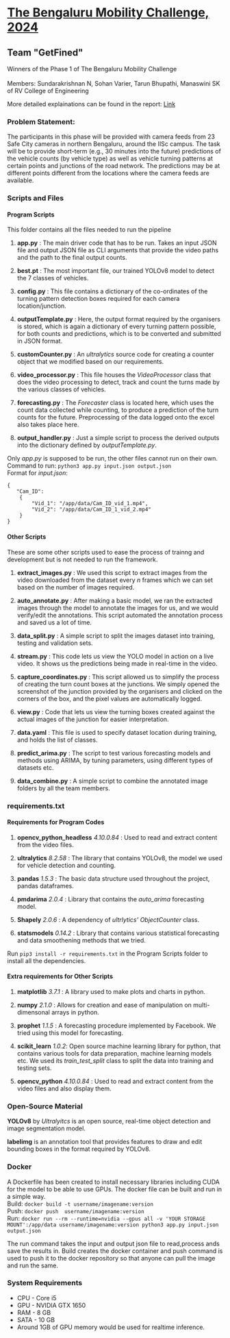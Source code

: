 # [The Bengaluru Mobility Challenge, 2024](https://ieee-dataport.org/competitions/bengaluru-mobility-challenge-2024)
## Team "GetFined"
Winners of the Phase 1 of The Bengaluru Mobility Challenge <br/>
<br/>
Members: Sundarakrishnan N, Sohan Varier, Tarun Bhupathi, Manaswini SK of RV College of Engineering

More detailed explainations can be found in the report: [Link](https://drive.google.com/file/d/1YZztqHRN1J5TLh3QNKnYMgrsRQ3Dhf7d/view?usp=drive_link)

### Problem Statement:
The participants in this phase will be provided with camera feeds from 23 Safe City cameras in northern Bengaluru, around the IISc campus. The task will be to provide short-term (e.g., 30 minutes into the future) predictions of the vehicle counts (by vehicle type) as well as vehicle turning patterns at certain points and junctions of the road network. The predictions may be at different points different from the locations where the camera feeds are available.



### Scripts and Files

#### Program Scripts
This folder contains all the files needed to run the pipeline
1. **app.py** : The main driver code that has to be run. Takes an input JSON file and output JSON file as CLI arguments that provide the video paths and the path to the final output counts. 

2. **best.pt** : The most important file, our trained YOLOv8 model to detect the 7 classes of vehicles.

3. **config.py** : This file contains a dictionary of the co-ordinates of the turning pattern detection boxes required for each camera location/junction.

4. **outputTemplate.py** : Here, the output format required by the organisers is stored, which is again a dictionary of every turning pattern possible, for both counts and predictions, which is to be converted and submitted in JSON format.

5. **customCounter.py** : An *ultralytics* source code for creating a counter object that we modified based on our requirements.

6. **video_processor.py** : This file houses the *VideoProcessor* class that does the video processing to detect, track and count the turns made by the various classes of vehicles. 

7. **forecasting.py** : The *Forecaster* class is located here, which uses the count data collected while counting, to produce a prediction of the turn counts for the future. Preprocessing of the data logged onto the excel also takes place here.

8. **output_handler.py** : Just a simple script to process the derived outputs into the dictionary defined by *outputTemplate.py*.

Only *app.py* is supposed to be run, the other files cannot run on their own.\
Command to run: `python3 app.py input.json output.json`\
Format for *input.json*:
```
{
   "Cam_ID": 
    {
        "Vid_1": "/app/data/Cam_ID_vid_1.mp4",
        "Vid_2": "/app/data/Cam_ID_1_vid_2.mp4"
    }
}
```

#### Other Scripts
These are some other scripts used to ease the process of trainng and development but is not needed to run the framework.
1. **extract_images.py** : We used this script to extract images from the video downloaded from the dataset every *n* frames which we can set based on the number of images required.

2. **auto_annotate.py** : After making a basic model, we ran the extracted images through the model to annotate the images for us, and we would verify/edit the annotations. This script automated the annotation process and saved us a lot of time.

3. **data_split.py** : A simple script to split the images dataset into training, testing and validation sets.

4. **stream.py** : This code lets us view the YOLO model in action on a live video. It shows us the predictions being made in real-time in the video.

5. **capture_coordinates.py** : This script allowed us to simplify the process of creating the turn count boxes at the junctions. We simply opened the screenshot of the junction provided by the organisers and clicked on the corners of the box, and the pixel values are automatically logged.

6. **view.py** : Code that lets us view the turning boxes created against the actual images of the junction for easier interpretation. 

7. **data.yaml** : This file is used to specify dataset location during training, and holds the list of classes.

8. **predict_arima.py** : The script to test various forecasting models and methods using ARIMA, by tuning parameters, using different types of datasets etc.

9. **data_combine.py** : A simple script to combine the annotated image folders by all the team members.

### requirements.txt

#### Requirements for Program Codes

1. **opencv_python_headless** *4.10.0.84* : Used to read and extract content from the video files.

2. **ultralytics** *8.2.58* : The library that contains YOLOv8, the model we used for vehicle detection and counting.

3. **pandas** *1.5.3* : The basic data structure used throughout the project, pandas dataframes.

4. **pmdarima** *2.0.4* : Library that contains the *auto_arima* forecasting model.

5. **Shapely** *2.0.6* : A dependency of *ultrlytics'* *ObjectCounter* class.

6. **statsmodels** *0.14.2* : Library that contains various statistical forecasting and data smoothening methods that we tried. 

Run `pip3 install -r requirements.txt` in the Program Scripts folder to install all the dependencies.
#### Extra requirements for Other Scripts

1. **matplotlib** *3.7.1* : A library used to make plots and charts in python.

2. **numpy** *2.1.0* : Allows for creation and ease of manipulation on multi-dimensonal arrays in python.

3. **prophet** *1.1.5* : A forecasting procedure implemented by Facebook. We tried using this model for forecasting.

4. **scikit_learn** *1.0.2*: Open source machine learning library for python, that contains various tools for data preparation, machine learning models etc. We used its *train_test_split* class to split the data into training and testing sets.

5. **opencv_python** *4.10.0.84* : Used to read and extract content from the video files and also display them.

### Open-Source Material

**YOLOv8** by *Ultralyitcs* is an open source, real-time object detection and image segmentation model.

**labelimg** is an annotation tool that provides features to draw and edit bounding boxes in the format required by YOLOv8.

### Docker
A Dockerfile has been created to install necessary libraries including CUDA for the model to be able to use GPUs. The docker file can be built and run in a simple way.\
Build: `docker build -t username/imagename:version`\
Push: `docker push  username/imagename:version`\
Run: `docker run --rm --runtime=nvidia --gpus all -v 'YOUR STORAGE MOUNT':/app/data username/imagename:version python3 app.py input.json output.json`

The run command takes the input and output json file to read,process ands save the results in. Build creates the docker container and push command is used to push it to the docker repository so that anyone can pull the image and run the same.

### System Requirements

- CPU - Core i5
- GPU - NVIDIA GTX 1650
- RAM - 8 GB
- SATA - 10 GB
- Around 1GB of GPU memory would be used for realtime inference.

